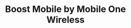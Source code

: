 ---
title: "Boost Mobile by Mobile One Wireless"
url: /saint-paul/boost-mobile-by-mobile-one-wireless/
shop: Handy
---